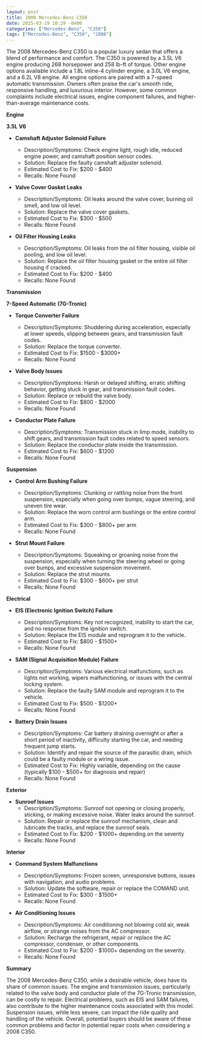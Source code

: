 ```yaml
---
layout: post
title: 2008 Mercedes-Benz C350
date: 2025-03-19 10:29 -0400
categories: ["Mercedes-Benz", "C350"]
tags: ["Mercedes-Benz", "C350", "2008"]
---
```

The 2008 Mercedes-Benz C350 is a popular luxury sedan that offers a blend of performance and comfort. The C350 is powered by a 3.5L V6 engine producing 268 horsepower and 258 lb-ft of torque. Other engine options available include a 1.8L inline-4 cylinder engine, a 3.0L V6 engine, and a 6.2L V8 engine. All engine options are paired with a 7-speed automatic transmission. Owners often praise the car's smooth ride, responsive handling, and luxurious interior. However, some common complaints include electrical issues, engine component failures, and higher-than-average maintenance costs.

**Engine**

**3.5L V6**

*   **Camshaft Adjuster Solenoid Failure**
    *   Description/Symptoms: Check engine light, rough idle, reduced engine power, and camshaft position sensor codes.
    *   Solution: Replace the faulty camshaft adjuster solenoid.
    *   Estimated Cost to Fix: $200 - $400
    *   Recalls: None Found

*   **Valve Cover Gasket Leaks**
    *   Description/Symptoms: Oil leaks around the valve cover, burning oil smell, and low oil level.
    *   Solution: Replace the valve cover gaskets.
    *   Estimated Cost to Fix: $300 - $500
    *   Recalls: None Found

*   **Oil Filter Housing Leaks**
    *   Description/Symptoms: Oil leaks from the oil filter housing, visible oil pooling, and low oil level.
    *   Solution: Replace the oil filter housing gasket or the entire oil filter housing if cracked.
    *   Estimated Cost to Fix: $200 - $400
    *   Recalls: None Found

**Transmission**

**7-Speed Automatic (7G-Tronic)**

*   **Torque Converter Failure**
    *   Description/Symptoms: Shuddering during acceleration, especially at lower speeds, slipping between gears, and transmission fault codes.
    *   Solution: Replace the torque converter.
    *   Estimated Cost to Fix: $1500 - $3000+
    *   Recalls: None Found

*   **Valve Body Issues**
    *   Description/Symptoms: Harsh or delayed shifting, erratic shifting behavior, getting stuck in gear, and transmission fault codes.
    *   Solution: Replace or rebuild the valve body.
    *   Estimated Cost to Fix: $800 - $2000
    *   Recalls: None Found

*   **Conductor Plate Failure**
    *   Description/Symptoms: Transmission stuck in limp mode, inability to shift gears, and transmission fault codes related to speed sensors.
    *   Solution: Replace the conductor plate inside the transmission.
    *   Estimated Cost to Fix: $600 - $1200
    *   Recalls: None Found

**Suspension**

*   **Control Arm Bushing Failure**
    *   Description/Symptoms: Clunking or rattling noise from the front suspension, especially when going over bumps, vague steering, and uneven tire wear.
    *   Solution: Replace the worn control arm bushings or the entire control arm.
    *   Estimated Cost to Fix: $300 - $800+ per arm
    *   Recalls: None Found

*   **Strut Mount Failure**
    *   Description/Symptoms: Squeaking or groaning noise from the suspension, especially when turning the steering wheel or going over bumps, and excessive suspension movement.
    *   Solution: Replace the strut mounts.
    *   Estimated Cost to Fix: $300 - $600+ per strut
    *   Recalls: None Found

**Electrical**

*   **EIS (Electronic Ignition Switch) Failure**
    *   Description/Symptoms: Key not recognized, inability to start the car, and no response from the ignition switch.
    *   Solution: Replace the EIS module and reprogram it to the vehicle.
    *   Estimated Cost to Fix: $800 - $1500+
    *   Recalls: None Found

*   **SAM (Signal Acquisition Module) Failure**
    *   Description/Symptoms: Various electrical malfunctions, such as lights not working, wipers malfunctioning, or issues with the central locking system.
    *   Solution: Replace the faulty SAM module and reprogram it to the vehicle.
    *   Estimated Cost to Fix: $500 - $1200+
    *   Recalls: None Found

*   **Battery Drain Issues**
    *   Description/Symptoms: Car battery draining overnight or after a short period of inactivity, difficulty starting the car, and needing frequent jump starts.
    *   Solution: Identify and repair the source of the parasitic drain, which could be a faulty module or a wiring issue.
    *   Estimated Cost to Fix: Highly variable, depending on the cause (typically $100 - $500+ for diagnosis and repair)
    *   Recalls: None Found

**Exterior**

*   **Sunroof Issues**
    *   Description/Symptoms: Sunroof not opening or closing properly, sticking, or making excessive noise. Water leaks around the sunroof.
    *   Solution: Repair or replace the sunroof mechanism, clean and lubricate the tracks, and replace the sunroof seals.
    *   Estimated Cost to Fix: $200 - $1000+ depending on the severity
    *   Recalls: None Found

**Interior**

*   **Command System Malfunctions**
    *   Description/Symptoms: Frozen screen, unresponsive buttons, issues with navigation, and audio problems.
    *   Solution: Update the software, repair or replace the COMAND unit.
    *   Estimated Cost to Fix: $300 - $1500+
    *   Recalls: None Found

*   **Air Conditioning Issues**
    *   Description/Symptoms: Air conditioning not blowing cold air, weak airflow, or strange noises from the AC compressor.
    *   Solution: Recharge the refrigerant, repair or replace the AC compressor, condenser, or other components.
    *   Estimated Cost to Fix: $200 - $1000+ depending on the severity.
    *   Recalls: None Found

**Summary**

The 2008 Mercedes-Benz C350, while a desirable vehicle, does have its share of common issues. The engine and transmission issues, particularly related to the valve body and conductor plate of the 7G-Tronic transmission, can be costly to repair. Electrical problems, such as EIS and SAM failures, also contribute to the higher maintenance costs associated with this model. Suspension issues, while less severe, can impact the ride quality and handling of the vehicle. Overall, potential buyers should be aware of these common problems and factor in potential repair costs when considering a 2008 C350.



